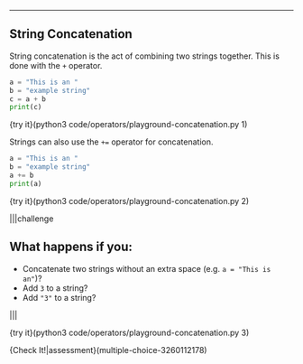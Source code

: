 ----------

## String Concatenation
String concatenation is the act of combining two strings together. This is done with the `+` operator.

```python
a = "This is an "
b = "example string"
c = a + b
print(c)
```

{try it}(python3 code/operators/playground-concatenation.py 1)

Strings can also use the `+=` operator for concatenation.

```python
a = "This is an "
b = "example string"
a += b
print(a)
```

{try it}(python3 code/operators/playground-concatenation.py 2)

|||challenge
## What happens if you:
* Concatenate two strings without an extra space (e.g. `a = "This is an"`)?
* Add `3` to a string?
* Add `"3"` to a string?

|||

{try it}(python3 code/operators/playground-concatenation.py 3)

{Check It!|assessment}(multiple-choice-3260112178)
